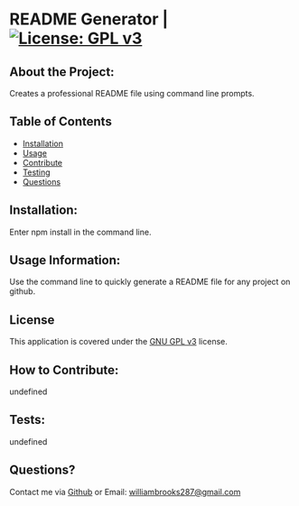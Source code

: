 
  # README Generator | [![License: GPL v3](https://img.shields.io/badge/License-GPLv3-blue.svg)](https://www.gnu.org/licenses/gpl-3.0)
  ## About the Project:
      
  Creates a professional README file using command line prompts.
      
  ## Table of Contents
      
  - [Installation](#installation)
  - [Usage](#usage)
  - [Contribute](#contribute)
  - [Testing](#tests)
  - [Questions](#questions)
  <a name="installation"></a>
  ## Installation:
      
  Enter npm install in the command line.
  <a name="usage"></a>
  ## Usage Information:
      
  Use the command line to quickly generate a README file for any project on github. 
  
  ## License
   
  This application is covered under the [GNU GPL v3](https://www.gnu.org/licenses/gpl-3.0) license.
    
  <a name="contribute"></a>
  ## How to Contribute:
      
  undefined
  <a name="tests"></a>
  ## Tests:
      
  undefined
  <a name="questions"></a>
  ## Questions?
  Contact me via [Github](https://github.com/WBrooks28) or Email: <williambrooks287@gmail.com>

